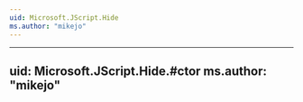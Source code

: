 ```yaml
---
uid: Microsoft.JScript.Hide
ms.author: "mikejo"
---
```


---
uid: Microsoft.JScript.Hide.#ctor
ms.author: "mikejo"
---
